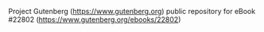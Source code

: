 Project Gutenberg (https://www.gutenberg.org) public repository for eBook #22802 (https://www.gutenberg.org/ebooks/22802)
